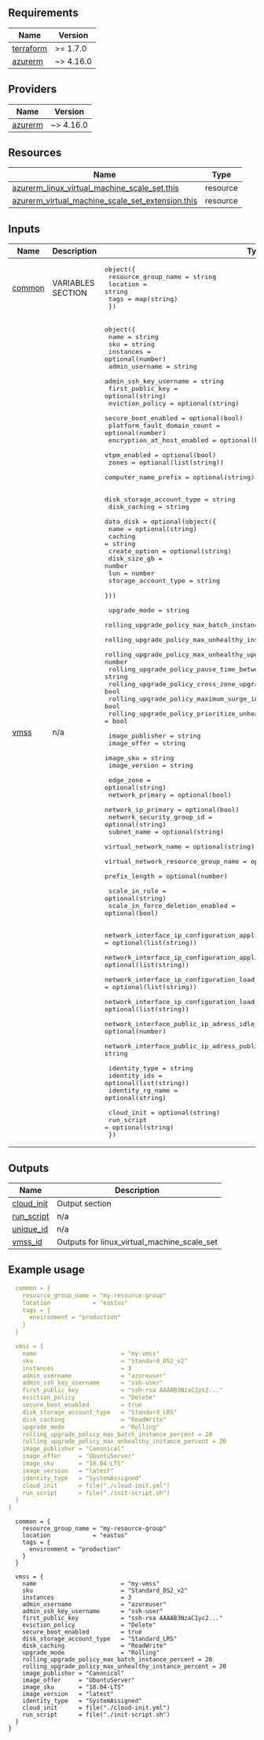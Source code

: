 ## Requirements

| Name | Version |
|------|---------|
| <a name="requirement_terraform"></a> [terraform](#requirement\_terraform) | >= 1.7.0 |
| <a name="requirement_azurerm"></a> [azurerm](#requirement\_azurerm) | ~> 4.16.0 |

## Providers

| Name | Version |
|------|---------|
| <a name="provider_azurerm"></a> [azurerm](#provider\_azurerm) | ~> 4.16.0 |

## Resources

| Name | Type |
|------|------|
| [azurerm_linux_virtual_machine_scale_set.this](https://registry.terraform.io/providers/hashicorp/azurerm/4.16.0/docs/resources/linux_virtual_machine_scale_set) | resource |
| [azurerm_virtual_machine_scale_set_extension.this](https://registry.terraform.io/providers/hashicorp/azurerm/4.16.0/docs/resources/virtual_machine_scale_set_extension) | resource |

## Inputs

| Name | Description | Type | Default | Required |
|------|-------------|------|---------|:--------:|
| <a name="input_common"></a> [common](#input\_common) | VARIABLES SECTION | <pre>object({<br/>    resource_group_name = string<br/>    location            = string<br/>    tags                = map(string)<br/>  })</pre> | n/a | yes |
| <a name="input_vmss"></a> [vmss](#input\_vmss) | n/a | <pre>object({<br/>    name                        = string<br/>    sku                         = string<br/>    instances                   = optional(number)<br/>    admin_username              = string<br/>    admin_ssh_key_username      = string<br/>    first_public_key            = optional(string)<br/>    eviction_policy             = optional(string)<br/>    secure_boot_enabled         = optional(bool)<br/>    platform_fault_domain_count = optional(number)<br/>    encryption_at_host_enabled  = optional(bool)<br/>    vtpm_enabled                = optional(bool)<br/>    zones                       = optional(list(string))<br/>    computer_name_prefix        = optional(string)<br/><br/>    disk_storage_account_type = string<br/>    disk_caching              = string<br/>    data_disk = optional(object({<br/>      name                 = optional(string)<br/>      caching              = string<br/>      create_option        = optional(string)<br/>      disk_size_gb         = number<br/>      lun                  = number<br/>      storage_account_type = string<br/>    }))<br/><br/>    upgrade_mode                                                   = string<br/>    rolling_upgrade_policy_max_batch_instance_percent              = number<br/>    rolling_upgrade_policy_max_unhealthy_instance_percent          = number<br/>    rolling_upgrade_policy_max_unhealthy_upgraded_instance_percent = number<br/>    rolling_upgrade_policy_pause_time_between_batches              = string<br/>    rolling_upgrade_policy_cross_zone_upgrades_enabled             = bool<br/>    rolling_upgrade_policy_maximum_surge_instances_enabled         = bool<br/>    rolling_upgrade_policy_prioritize_unhealthy_instances_enabled  = bool<br/><br/>    image_publisher = string<br/>    image_offer     = string<br/>    image_sku       = string<br/>    image_version   = string<br/><br/>    edge_zone                           = optional(string)<br/>    network_primary                     = optional(bool)<br/>    network_ip_primary                  = optional(bool)<br/>    network_security_group_id           = optional(string)<br/>    subnet_name                         = optional(string)<br/>    virtual_network_name                = optional(string)<br/>    virtual_network_resource_group_name = optional(string)<br/>    prefix_length                       = optional(number)<br/><br/>    scale_in_rule                   = optional(string)<br/>    scale_in_force_deletion_enabled = optional(bool)<br/><br/>    network_interface_ip_configuration_application_gateway_backend_address_pool_ids = optional(list(string))<br/>    network_interface_ip_configuration_application_security_group_ids               = optional(list(string))<br/>    network_interface_ip_configuration_load_balancer_backend_address_pool_ids       = optional(list(string))<br/>    network_interface_ip_configuration_load_balancer_inbound_nat_rules_ids          = optional(list(string))<br/>    network_interface_public_ip_adress_idle_timeout_in_minutes                      = optional(number)<br/>    network_interface_public_ip_adress_public_ip_prefix_id                          = string<br/><br/>    identity_type    = string<br/>    identity_ids     = optional(list(string))<br/>    identity_rg_name = optional(string)<br/><br/>    cloud_init = optional(string)<br/>    run_script = optional(string)<br/>  })</pre> | n/a | yes |

## Outputs

| Name | Description |
|------|-------------|
| <a name="output_cloud_init"></a> [cloud\_init](#output\_cloud\_init) | Output section |
| <a name="output_run_script"></a> [run\_script](#output\_run\_script) | n/a |
| <a name="output_unique_id"></a> [unique\_id](#output\_unique\_id) | n/a |
| <a name="output_vmss_id"></a> [vmss\_id](#output\_vmss\_id) | Outputs for linux\_virtual\_machine\_scale\_set |

## Example usage

```yaml
  common = {
    resource_group_name = "my-resource-group"
    location            = "eastus"
    tags = {
      environment = "production"
    }
  }

  vmss = {
    name                        = "my-vmss"
    sku                         = "Standard_DS2_v2"
    instances                   = 3
    admin_username              = "azureuser"
    admin_ssh_key_username      = "ssh-user"
    first_public_key            = "ssh-rsa AAAAB3NzaC1yc2..."
    eviction_policy             = "Delete"
    secure_boot_enabled         = true
    disk_storage_account_type   = "Standard_LRS"
    disk_caching                = "ReadWrite"
    upgrade_mode                = "Rolling"
    rolling_upgrade_policy_max_batch_instance_percent = 20
    rolling_upgrade_policy_max_unhealthy_instance_percent = 20
    image_publisher = "Canonical"
    image_offer     = "UbuntuServer"
    image_sku       = "18.04-LTS"
    image_version   = "latest"
    identity_type   = "SystemAssigned"
    cloud_init      = file("./cloud-init.yml")
    run_script      = file("./init-script.sh")
  }
}
```

```hcl
  common = {
    resource_group_name = "my-resource-group"
    location            = "eastus"
    tags = {
      environment = "production"
    }
  }

  vmss = {
    name                        = "my-vmss"
    sku                         = "Standard_DS2_v2"
    instances                   = 3
    admin_username              = "azureuser"
    admin_ssh_key_username      = "ssh-user"
    first_public_key            = "ssh-rsa AAAAB3NzaC1yc2..."
    eviction_policy             = "Delete"
    secure_boot_enabled         = true
    disk_storage_account_type   = "Standard_LRS"
    disk_caching                = "ReadWrite"
    upgrade_mode                = "Rolling"
    rolling_upgrade_policy_max_batch_instance_percent = 20
    rolling_upgrade_policy_max_unhealthy_instance_percent = 20
    image_publisher = "Canonical"
    image_offer     = "UbuntuServer"
    image_sku       = "18.04-LTS"
    image_version   = "latest"
    identity_type   = "SystemAssigned"
    cloud_init      = file("./cloud-init.yml")
    run_script      = file("./init-script.sh")
  }
}
```

